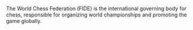 The World Chess Federation (FIDE) is the international governing body for chess, responsible for organizing world championships and promoting the game globally.
